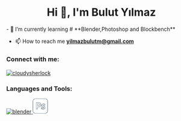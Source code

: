 <h1 align="center">Hi 👋, I'm Bulut Yılmaz</h1>
- 🌱 I’m currently learning # **Blender,Photoshop and Blockbench**

- 📫 How to reach me **yilmazbulutm@gmail.com**

<h3 align="left">Connect with me:</h3>
<p align="left">
<a href="https://www.youtube.com/c/cloudysherlock" target="blank"><img align="center" src="https://raw.githubusercontent.com/rahuldkjain/github-profile-readme-generator/master/src/images/icons/Social/youtube.svg" alt="cloudysherlock" height="30" width="40" /></a>
</p>

<h3 align="left">Languages and Tools:</h3>
<p align="left"> <a href="https://www.blender.org/" target="_blank" rel="noreferrer"> <img src="https://download.blender.org/branding/community/blender_community_badge_white.svg" alt="blender" width="40" height="40"/> </a> <a href="https://www.photoshop.com/en" target="_blank" rel="noreferrer"> <img src="https://raw.githubusercontent.com/devicons/devicon/master/icons/photoshop/photoshop-line.svg" alt="photoshop" width="40" height="40"/> </a> </p>
